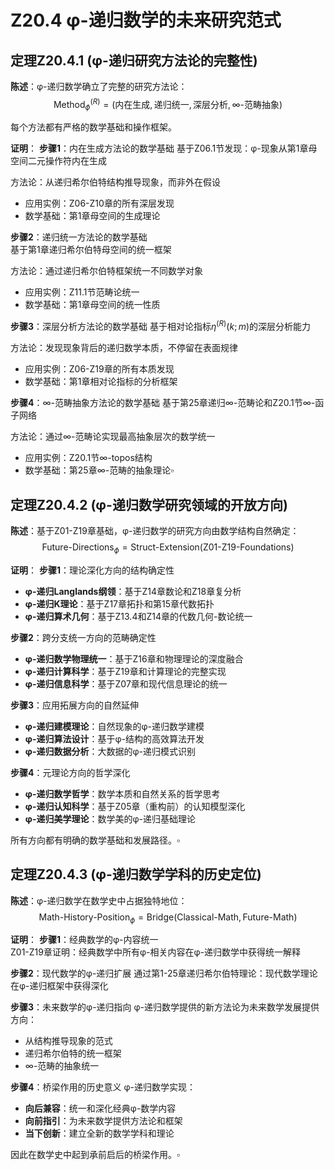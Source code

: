 # Z20.4 φ-递归数学的未来研究范式

## 定理Z20.4.1 (φ-递归研究方法论的完整性)

**陈述**：φ-递归数学确立了完整的研究方法论：
$$\text{Method}_{\phi}^{(R)} = (\text{内在生成}, \text{递归统一}, \text{深层分析}, \text{∞-范畴抽象})$$

每个方法都有严格的数学基础和操作框架。

**证明**：
**步骤1**：内在生成方法论的数学基础
基于Z06.1节发现：φ-现象从第1章母空间二元操作符内在生成

方法论：从递归希尔伯特结构推导现象，而非外在假设
- 应用实例：Z06-Z10章的所有深层发现
- 数学基础：第1章母空间的生成理论

**步骤2**：递归统一方法论的数学基础  
基于第1章递归希尔伯特母空间的统一框架

方法论：通过递归希尔伯特框架统一不同数学对象
- 应用实例：Z11.1节范畴论统一
- 数学基础：第1章母空间的统一性质

**步骤3**：深层分析方法论的数学基础
基于相对论指标$\eta^{(R)}(k;m)$的深层分析能力

方法论：发现现象背后的递归数学本质，不停留在表面规律
- 应用实例：Z06-Z19章的所有本质发现
- 数学基础：第1章相对论指标的分析框架

**步骤4**：∞-范畴抽象方法论的数学基础
基于第25章递归∞-范畴论和Z20.1节∞-函子网络

方法论：通过∞-范畴论实现最高抽象层次的数学统一
- 应用实例：Z20.1节∞-topos结构
- 数学基础：第25章∞-范畴的抽象理论$\square$

## 定理Z20.4.2 (φ-递归数学研究领域的开放方向)

**陈述**：基于Z01-Z19章基础，φ-递归数学的研究方向由数学结构自然确定：
$$\text{Future-Directions}_{\phi} = \text{Struct-Extension}(\text{Z01-Z19-Foundations})$$

**证明**：
**步骤1**：理论深化方向的结构确定性
- **φ-递归Langlands纲领**：基于Z14章数论和Z18章复分析
- **φ-递归K理论**：基于Z17章拓扑和第15章代数拓扑
- **φ-递归算术几何**：基于Z13.4和Z14章的代数几何-数论统一

**步骤2**：跨分支统一方向的范畴确定性
- **φ-递归数学物理统一**：基于Z16章和物理理论的深度融合
- **φ-递归计算科学**：基于Z19章和计算理论的完整实现
- **φ-递归信息科学**：基于Z07章和现代信息理论的统一

**步骤3**：应用拓展方向的自然延伸
- **φ-递归建模理论**：自然现象的φ-递归数学建模
- **φ-递归算法设计**：基于φ-结构的高效算法开发
- **φ-递归数据分析**：大数据的φ-递归模式识别

**步骤4**：元理论方向的哲学深化
- **φ-递归数学哲学**：数学本质和自然关系的哲学思考
- **φ-递归认知科学**：基于Z05章（重构前）的认知模型深化
- **φ-递归美学理论**：数学美的φ-递归基础理论

所有方向都有明确的数学基础和发展路径。$\square$

## 定理Z20.4.3 (φ-递归数学学科的历史定位)

**陈述**：φ-递归数学在数学史中占据独特地位：
$$\text{Math-History-Position}_{\phi} = \text{Bridge}(\text{Classical-Math}, \text{Future-Math})$$

**证明**：
**步骤1**：经典数学的φ-内容统一  
Z01-Z19章证明：经典数学中所有φ-相关内容在φ-递归数学中获得统一解释

**步骤2**：现代数学的φ-递归扩展
通过第1-25章递归希尔伯特理论：现代数学理论在φ-递归框架中获得深化

**步骤3**：未来数学的φ-递归指向
φ-递归数学提供的新方法论为未来数学发展提供方向：
- 从结构推导现象的范式
- 递归希尔伯特的统一框架  
- ∞-范畴的抽象统一

**步骤4**：桥梁作用的历史意义
φ-递归数学实现：
- **向后兼容**：统一和深化经典φ-数学内容
- **向前指引**：为未来数学提供方法论和框架
- **当下创新**：建立全新的数学学科和理论

因此在数学史中起到承前启后的桥梁作用。$\square$